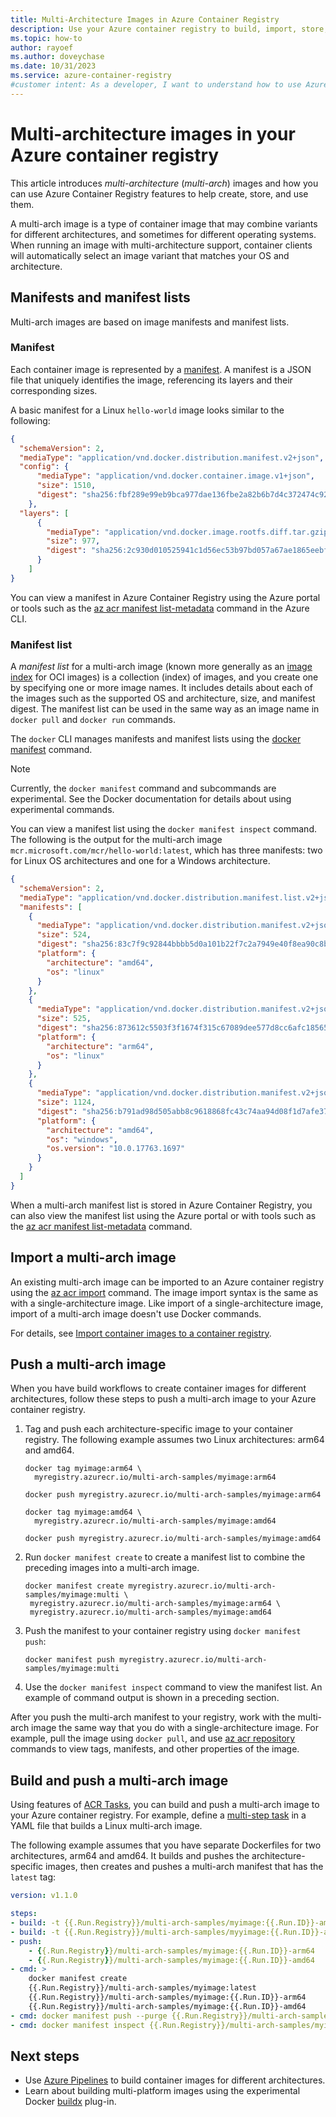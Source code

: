 ```yaml
---
title: Multi-Architecture Images in Azure Container Registry
description: Use your Azure container registry to build, import, store, and deploy multi-architecture (multi-arch) images
ms.topic: how-to
author: rayoef
ms.author: doveychase
ms.date: 10/31/2023
ms.service: azure-container-registry
#customer intent: As a developer, I want to understand how to use Azure Container Registry for multi-architecture images so that I can efficiently manage and deploy them.
---
```


# Multi-architecture images in your Azure container registry

This article introduces *multi-architecture* (*multi-arch*) images and how you can use Azure Container Registry features to help create, store, and use them. 

A multi-arch image is a type of container image that may combine variants for different architectures, and sometimes for different operating systems. When running an image with multi-architecture support, container clients will automatically select an image variant that matches your OS and architecture.

## Manifests and manifest lists

Multi-arch images are based on image manifests and manifest lists.

### Manifest

Each container image is represented by a [manifest](container-registry-concepts.md#manifest). A manifest is a JSON file that uniquely identifies the image, referencing its layers and their corresponding sizes. 

A basic manifest for a Linux `hello-world` image looks similar to the following:

  ```json
  {
    "schemaVersion": 2,
    "mediaType": "application/vnd.docker.distribution.manifest.v2+json",
    "config": {
        "mediaType": "application/vnd.docker.container.image.v1+json",
        "size": 1510,
        "digest": "sha256:fbf289e99eb9bca977dae136fbe2a82b6b7d4c372474c9235adc1741675f587e"
      },
    "layers": [
        {
          "mediaType": "application/vnd.docker.image.rootfs.diff.tar.gzip",
          "size": 977,
          "digest": "sha256:2c930d010525941c1d56ec53b97bd057a67ae1865eebf042686d2a2d18271ced"
        }
      ]
  }
  ```
    
You can view a manifest in Azure Container Registry using the Azure portal or tools such as the [az acr manifest list-metadata](/cli/azure/acr/manifest#az-acr-manifest-list-metadata) command in the Azure CLI.

### Manifest list

A *manifest list* for a multi-arch image (known more generally as an [image index](https://github.com/opencontainers/image-spec/blob/master/image-index.md) for OCI images) is a collection (index) of images, and you create one by specifying one or more image names. It includes details about each of the images such as the supported OS and architecture, size, and manifest digest. The manifest list can be used in the same way as an image name in `docker pull` and `docker run` commands. 

The `docker` CLI manages manifests and manifest lists using the [docker manifest](https://docs.docker.com/engine/reference/commandline/manifest/) command.

> [!NOTE]
> Currently, the `docker manifest` command and subcommands are experimental. See the Docker documentation for details about using experimental commands.

You can view a manifest list using the `docker manifest inspect` command. The following is the output for the multi-arch image `mcr.microsoft.com/mcr/hello-world:latest`, which has three manifests: two for Linux OS architectures and one for a Windows architecture.
```json
{
  "schemaVersion": 2,
  "mediaType": "application/vnd.docker.distribution.manifest.list.v2+json",
  "manifests": [
    {
      "mediaType": "application/vnd.docker.distribution.manifest.v2+json",
      "size": 524,
      "digest": "sha256:83c7f9c92844bbbb5d0a101b22f7c2a7949e40f8ea90c8b3bc396879d95e899a",
      "platform": {
        "architecture": "amd64",
        "os": "linux"
      }
    },
    {
      "mediaType": "application/vnd.docker.distribution.manifest.v2+json",
      "size": 525,
      "digest": "sha256:873612c5503f3f1674f315c67089dee577d8cc6afc18565e0b4183ae355fb343",
      "platform": {
        "architecture": "arm64",
        "os": "linux"
      }
    },
    {
      "mediaType": "application/vnd.docker.distribution.manifest.v2+json",
      "size": 1124,
      "digest": "sha256:b791ad98d505abb8c9618868fc43c74aa94d08f1d7afe37d19647c0030905cae",
      "platform": {
        "architecture": "amd64",
        "os": "windows",
        "os.version": "10.0.17763.1697"
      }
    }
  ]
}
```

When a multi-arch manifest list is stored in Azure Container Registry, you can also view the manifest list using the Azure portal or with tools such as the [az acr manifest list-metadata](/cli/azure/acr/manifest#az-acr-manifest-list-metadata) command.

## Import a multi-arch image 

An existing multi-arch image can be imported to an Azure container registry using the [az acr import](/cli/azure/acr#az-acr-import) command. The image import syntax is the same as with a single-architecture image. Like import of a single-architecture image, import of a multi-arch image doesn't use Docker commands. 

For details, see [Import container images to a container registry](container-registry-import-images.md).

## Push a multi-arch image

When you have build workflows to create container images for different architectures, follow these steps to push a multi-arch image to your Azure container registry.

1. Tag and push each architecture-specific image to your container registry. The following example assumes two Linux architectures: arm64 and amd64. 

   ```console
   docker tag myimage:arm64 \
     myregistry.azurecr.io/multi-arch-samples/myimage:arm64

   docker push myregistry.azurecr.io/multi-arch-samples/myimage:arm64
 
   docker tag myimage:amd64 \
     myregistry.azurecr.io/multi-arch-samples/myimage:amd64

   docker push myregistry.azurecr.io/multi-arch-samples/myimage:amd64
   ``` 

1. Run `docker manifest create` to create a manifest list to combine the preceding images into a multi-arch image.

   ```console
   docker manifest create myregistry.azurecr.io/multi-arch-samples/myimage:multi \
    myregistry.azurecr.io/multi-arch-samples/myimage:arm64 \
    myregistry.azurecr.io/multi-arch-samples/myimage:amd64
   ```

1. Push the manifest to your container registry using `docker manifest push`:

   ```console
   docker manifest push myregistry.azurecr.io/multi-arch-samples/myimage:multi
   ```

1. Use the `docker manifest inspect` command to view the manifest list. An example of command output is shown in a preceding section.

After you push the multi-arch manifest to your registry, work with the multi-arch image the same way that you do with a single-architecture image. For example, pull the image using `docker pull`, and use [az acr repository](/cli/azure/acr/repository#az-acr-repository) commands to view tags, manifests, and other properties of the image.

## Build and push a multi-arch image

Using features of [ACR Tasks](container-registry-tasks-overview.md), you can build and push a multi-arch image to your Azure container registry. For example, define a [multi-step task](container-registry-tasks-multi-step.md) in a YAML file that builds a Linux multi-arch image.

The following example assumes that you have separate Dockerfiles for two architectures, arm64 and amd64. It builds and pushes the architecture-specific images, then creates and pushes a multi-arch manifest that has the `latest` tag:

```yml
version: v1.1.0

steps:
- build: -t {{.Run.Registry}}/multi-arch-samples/myimage:{{.Run.ID}}-amd64 -f dockerfile.arm64 . 
- build: -t {{.Run.Registry}}/multi-arch-samples/myyimage:{{.Run.ID}}-arm64 -f dockerfile.amd64 . 
- push: 
    - {{.Run.Registry}}/multi-arch-samples/myimage:{{.Run.ID}}-arm64
    - {{.Run.Registry}}/multi-arch-samples/myimage:{{.Run.ID}}-amd64
- cmd: >
    docker manifest create
    {{.Run.Registry}}/multi-arch-samples/myimage:latest
    {{.Run.Registry}}/multi-arch-samples/myimage:{{.Run.ID}}-arm64
    {{.Run.Registry}}/multi-arch-samples/myimage:{{.Run.ID}}-amd64
- cmd: docker manifest push --purge {{.Run.Registry}}/multi-arch-samples/myimage:latest
- cmd: docker manifest inspect {{.Run.Registry}}/multi-arch-samples/myimage:latest
```

## Next steps

* Use [Azure Pipelines](/azure/devops/pipelines/get-started/what-is-azure-pipelines) to build container images for different architectures.
* Learn about building multi-platform images using the experimental Docker [buildx](https://docs.docker.com/buildx/working-with-buildx/) plug-in.

<!-- LINKS - external -->
[docker-linux]: https://docs.docker.com/engine/installation/#supported-platforms
[docker-mac]: https://docs.docker.com/docker-for-mac/
[docker-windows]: https://docs.docker.com/docker-for-windows/
